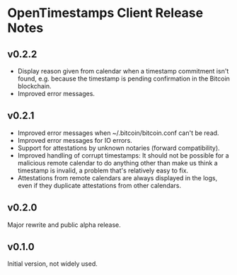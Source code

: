 # OpenTimestamps Client Release Notes

## v0.2.2

* Display reason given from calendar when a timestamp commitment isn't found,
  e.g. because the timestamp is pending confirmation in the Bitcoin blockchain.
* Improved error messages.


## v0.2.1

* Improved error messages when ~/.bitcoin/bitcoin.conf can't be read.
* Improved error messages for IO errors.
* Support for attestations by unknown notaries (forward compatibility).
* Improved handling of corrupt timestamps: It should not be possible for
  a malicious remote calendar to do anything other than make us think a
  timestamp is invalid, a problem that's relatively easy to fix.
* Attestations from remote calendars are always displayed in the logs, even if
  they duplicate attestations from other calendars.


## v0.2.0

Major rewrite and public alpha release.


## v0.1.0

Initial version, not widely used.
